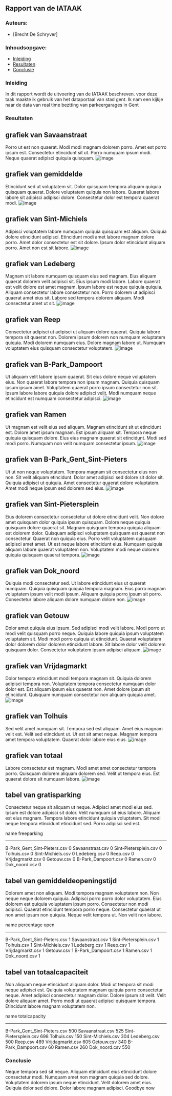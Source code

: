 ## Rapport van de IATAAK
### Auteurs:
 - [Brecht De Schryver]
### Inhoudsopgave:
 - [Inleiding](#inleiding)
 - [Resultaten](#resultaten)
 - [Conclusie](#conclusie)
### Inleiding
In dit rapport wordt de uitvoering van de IATAAK beschreven. voor deze taak maakte ik gebruik van het dataportaal van stad gent. Ik nam een kijkje naar de data van real time beztting van parkeergarages in Gent
### Resultaten
## grafiek van Savaanstraat
Porro ut est non quaerat. Modi modi magnam dolorem porro. Amet est porro ipsum est. Consectetur etincidunt sit ut. Porro numquam ipsum modi. Neque quaerat adipisci quiquia quisquam.
![image](./csvimage/Savaanstraat.csv.png)
## grafiek van gemiddelde
Etincidunt sed ut voluptatem sit. Dolor quisquam tempora aliquam quiquia quisquam quaerat. Dolore voluptatem quiquia non labore. Quaerat labore labore sit adipisci adipisci dolore. Consectetur dolor est tempora quaerat modi.
![image](./csvimage/gemiddelde.csv.png)
## grafiek van Sint-Michiels
Adipisci voluptatem labore numquam quiquia quisquam est aliquam. Quiquia dolore etincidunt adipisci. Etincidunt modi amet labore magnam dolore porro. Amet dolor consectetur est sit dolore. Ipsum dolor etincidunt aliquam porro. Amet non est sit labore.
![image](./csvimage/Sint-Michiels.csv.png)
## grafiek van Ledeberg
Magnam sit labore numquam quisquam eius sed magnam. Eius aliquam quaerat dolorem velit adipisci sit. Eius ipsum modi labore. Labore quaerat est velit dolore est amet magnam. Ipsum labore est neque quiquia quiquia. Aliquam consectetur labore consectetur non. Porro dolorem ut adipisci quaerat amet eius sit. Labore sed tempora dolorem aliquam. Modi consectetur amet ut sit.
![image](./csvimage/Ledeberg.csv.png)
## grafiek van Reep
Consectetur adipisci ut adipisci ut aliquam dolore quaerat. Quiquia labore tempora sit quaerat non. Dolorem ipsum dolorem non numquam voluptatem quiquia. Modi dolorem numquam eius. Dolore magnam labore ut. Numquam voluptatem eius quisquam consectetur voluptatem.
![image](./csvimage/Reep.csv.png)
## grafiek van B-Park_Dampoort
Ut aliquam velit labore ipsum quaerat. Sit eius dolore neque voluptatem eius. Non quaerat labore tempora non ipsum magnam. Quiquia quisquam ipsum ipsum amet. Voluptatem quaerat porro ipsum consectetur non sit. Ipsum labore labore quiquia dolore adipisci velit. Modi numquam neque etincidunt est numquam consectetur adipisci.
![image](./csvimage/B-Park_Dampoort.csv.png)
## grafiek van Ramen
Ut magnam est velit eius sed aliquam. Magnam etincidunt sit ut etincidunt est. Dolore amet ipsum magnam. Est ipsum aliquam sit. Tempora neque quiquia quisquam dolore. Eius eius magnam quaerat sit etincidunt. Modi sed modi porro. Numquam non velit numquam consectetur ipsum.
![image](./csvimage/Ramen.csv.png)
## grafiek van B-Park_Gent_Sint-Pieters
Ut ut non neque voluptatem. Tempora magnam sit consectetur eius non non. Sit velit aliquam etincidunt. Dolor amet adipisci sed dolore sit dolor sit. Quiquia adipisci ut quiquia. Amet consectetur quaerat dolore voluptatem. Amet modi neque ipsum sed dolorem sed eius.
![image](./csvimage/B-Park_Gent_Sint-Pieters.csv.png)
## grafiek van Sint-Pietersplein
Eius dolorem consectetur consectetur ut dolore etincidunt velit. Non dolore amet quisquam dolor quiquia ipsum quisquam. Dolore neque quiquia quisquam dolore quaerat sit. Magnam quisquam tempora quiquia aliquam est dolorem dolor. Quisquam adipisci voluptatem quisquam est quaerat non consectetur. Quaerat non quiquia eius. Porro velit voluptatem quisquam adipisci amet amet. Ut est neque labore etincidunt eius. Numquam quiquia aliquam labore quaerat voluptatem non. Voluptatem modi neque dolorem quiquia quisquam quaerat tempora.
![image](./csvimage/Sint-Pietersplein.csv.png)
## grafiek van Dok_noord
Quiquia modi consectetur sed. Ut labore etincidunt eius ut quaerat numquam. Quiquia quisquam quiquia tempora magnam. Eius porro magnam voluptatem ipsum velit modi ipsum. Aliquam quiquia porro ipsum sit porro. Consectetur labore aliquam dolore numquam dolore non.
![image](./csvimage/Dok_noord.csv.png)
## grafiek van Getouw
Dolor amet quiquia eius ipsum. Sed adipisci modi velit labore. Modi porro ut modi velit quisquam porro neque. Quiquia labore quiquia ipsum voluptatem voluptatem sit. Modi modi porro quiquia ut etincidunt. Quaerat voluptatem dolor dolorem dolor dolorem etincidunt labore. Sit labore dolor velit dolorem quisquam dolor. Consectetur voluptatem ipsum adipisci aliquam.
![image](./csvimage/Getouw.csv.png)
## grafiek van Vrijdagmarkt
Dolor tempora etincidunt modi tempora magnam sit. Quiquia dolorem adipisci tempora non. Voluptatem tempora consectetur numquam dolor dolor est. Est aliquam ipsum eius quaerat non. Amet dolore ipsum sit etincidunt. Quisquam numquam consectetur non aliquam quiquia amet.
![image](./csvimage/Vrijdagmarkt.csv.png)
## grafiek van Tolhuis
Sed velit amet numquam sit. Tempora sed est aliquam. Amet eius magnam velit est. Velit sed etincidunt ut. Ut est sit amet neque. Magnam tempora amet tempora voluptatem. Quaerat dolor labore eius eius.
![image](./csvimage/Tolhuis.csv.png)
## grafiek van totaal
Labore consectetur est magnam. Modi amet amet consectetur tempora porro. Quisquam dolorem aliquam dolorem sed. Velit ut tempora eius. Est quaerat dolore sit numquam labore.
![image](./csvimage/totaal.png)
## tabel van gratisparking
Consectetur neque sit aliquam ut neque. Adipisci amet modi eius sed. Ipsum est dolore adipisci sit dolor. Velit numquam sit eius labore. Aliquam est eius magnam. Tempora labore etincidunt quiquia voluptatem. Sit modi neque tempora etincidunt etincidunt sed. Porro adipisci sed est.

name                            freeparking
----------------------------  -------------
B-Park_Gent_Sint-Pieters.csv              0
Savaanstraat.csv                          0
Sint-Pietersplein.csv                     0
Tolhuis.csv                               0
Sint-Michiels.csv                         0
Ledeberg.csv                              0
Reep.csv                                  0
Vrijdagmarkt.csv                          0
Getouw.csv                                0
B-Park_Dampoort.csv                       0
Ramen.csv                                 0
Dok_noord.csv                             0
## tabel van gemiddeldeopeningstijd
Dolorem amet non aliquam. Modi tempora magnam voluptatem non. Non neque neque dolorem quiquia. Adipisci porro porro dolor voluptatem. Eius dolorem est quiquia voluptatem ipsum porro. Consectetur non modi adipisci. Quaerat etincidunt tempora porro neque. Consectetur quaerat ut non amet ipsum non quiquia. Neque velit tempora ut. Non velit non labore.

name                            percentage open
----------------------------  -----------------
B-Park_Gent_Sint-Pieters.csv                  1
Savaanstraat.csv                              1
Sint-Pietersplein.csv                         1
Tolhuis.csv                                   1
Sint-Michiels.csv                             1
Ledeberg.csv                                  1
Reep.csv                                      1
Vrijdagmarkt.csv                              1
Getouw.csv                                    1
B-Park_Dampoort.csv                           1
Ramen.csv                                     1
Dok_noord.csv                                 1
## tabel van totaalcapaciteit
Non aliquam neque etincidunt aliquam dolor. Modi ut tempora sit modi neque adipisci est. Quiquia voluptatem magnam quiquia porro consectetur neque. Amet adipisci consectetur magnam dolor. Dolore ipsum sit velit. Velit dolore aliquam amet. Porro modi ut quaerat adipisci quisquam tempora. Etincidunt labore magnam voluptatem non.

name                            totalcapacity
----------------------------  ---------------
B-Park_Gent_Sint-Pieters.csv              500
Savaanstraat.csv                          525
Sint-Pietersplein.csv                     698
Tolhuis.csv                               150
Sint-Michiels.csv                         304
Ledeberg.csv                              500
Reep.csv                                  489
Vrijdagmarkt.csv                          605
Getouw.csv                                340
B-Park_Dampoort.csv                        60
Ramen.csv                                 260
Dok_noord.csv                             550
### Conclusie
Neque tempora sed sit neque. Aliquam etincidunt eius etincidunt dolore consectetur modi. Numquam amet non magnam quiquia sed dolore. Voluptatem dolorem ipsum neque etincidunt. Velit dolorem amet eius. Quiquia dolor sed dolore. Dolor labore magnam adipisci.
Goodbye now